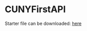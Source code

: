 # CUNYFirstAPI
Starter file can be downloaded: [here](https://gist.github.com/Huddie/916ba13448fd9738d38ad61fc8c906b6/archive/595ba282f9e328aee742d0b612ea0b15f38683fd.zip)
